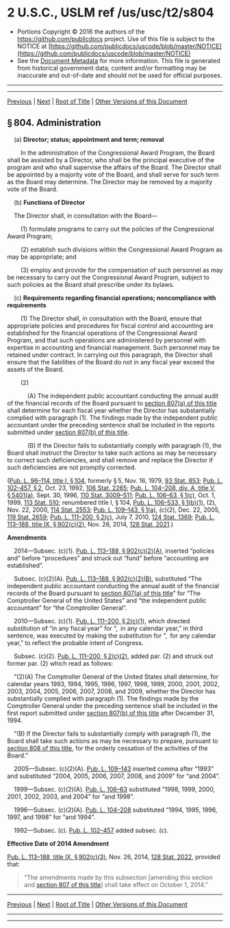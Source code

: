---
---

# 2 U.S.C., USLM ref /us/usc/t2/s804

* Portions Copyright © 2016 the authors of the https://github.com/publicdocs project.
  Use of this file is subject to the NOTICE at [https://github.com/publicdocs/uscode/blob/master/NOTICE](https://github.com/publicdocs/uscode/blob/master/NOTICE)
* See the [Document Metadata](././../../../../..//README.md) for more information.
  This file is generated from historical government data; content and/or formatting may be inaccurate and out-of-date and should not be used for official purposes.

----------
----------

[Previous](./../../../../..//us/usc/t2/ch19/schI/m__us_usc_t2_s803.md) | [Next](./../../../../..//us/usc/t2/ch19/schI/m__us_usc_t2_s805.md) | [Root of Title](./../../../../../) | [Other Versions of this Document](https://publicdocs.github.io/go/links?ns=uslm&ref=%2Fus%2Fusc%2Ft2%2Fs804)

## § 804. Administration

    (a) __Director; status; appointment and term; removal__ 

        In the administration of the Congressional Award Program, the Board shall be assisted by a Director, who shall be the principal executive of the program and who shall supervise the affairs of the Board. The Director shall be appointed by a majority vote of the Board, and shall serve for such term as the Board may determine. The Director may be removed by a majority vote of the Board.

    (b) __Functions of Director__ 

    The Director shall, in consultation with the Board—

        (1) formulate programs to carry out the policies of the Congressional Award Program;

        (2) establish such divisions within the Congressional Award Program as may be appropriate; and

        (3) employ and provide for the compensation of such personnel as may be necessary to carry out the Congressional Award Program, subject to such policies as the Board shall prescribe under its bylaws.

    (c) __Requirements regarding financial operations; noncompliance with requirements__ 

        (1) The Director shall, in consultation with the Board, ensure that appropriate policies and procedures for fiscal control and accounting are established for the financial operations of the Congressional Award Program, and that such operations are administered by personnel with expertise in accounting and financial management. Such personnel may be retained under contract. In carrying out this paragraph, the Director shall ensure that the liabilities of the Board do not in any fiscal year exceed the assets of the Board.

        (2)

            (A) The independent public accountant conducting the annual audit of the financial records of the Board pursuant to [section 807(a) of this title][/us/usc/t2/s807/a] shall determine for each fiscal year whether the Director has substantially complied with paragraph (1). The findings made by the independent public accountant under the preceding sentence shall be included in the reports submitted under [section 807(b) of this title][/us/usc/t2/s807/b].

            (B) If the Director fails to substantially comply with paragraph (1), the Board shall instruct the Director to take such actions as may be necessary to correct such deficiencies, and shall remove and replace the Director if such deficiencies are not promptly corrected.

([Pub. L. 96–114, title I, § 104][/us/pl/96/114/s104], formerly § 5, Nov. 16, 1979, [93 Stat. 853][/us/stat/93/853]; [Pub. L. 102–457, § 2][/us/pl/102/457/s2], Oct. 23, 1992, [106 Stat. 2265][/us/stat/106/2265]; [Pub. L. 104–208, div. A, title V, § 5401(a)][/us/pl/104/208/s5401/a], Sept. 30, 1996, [110 Stat. 3009–511][/us/stat/110/3009-511]; [Pub. L. 106–63, § 1(c)][/us/pl/106/63/s1/c], Oct. 1, 1999, [113 Stat. 510][/us/stat/113/510]; renumbered title I, § 104, [Pub. L. 106–533, § 1(b)(1)][/us/pl/106/533/s1/b/1], (2), Nov. 22, 2000, [114 Stat. 2553][/us/stat/114/2553]; [Pub. L. 109–143, § 1(a)][/us/pl/109/143/s1/a], (c)(2), Dec. 22, 2005, [119 Stat. 2659][/us/stat/119/2659]; [Pub. L. 111–200, § 2(c)][/us/pl/111/200/s2/c], July 7, 2010, [124 Stat. 1369][/us/stat/124/1369]; [Pub. L. 113–188, title IX, § 902(c)(2)][/us/pl/113/188/s902/c/2], Nov. 26, 2014, [128 Stat. 2021][/us/stat/128/2021].)

 __Amendments__ 

    2014—Subsec. (c)(1). [Pub. L. 113–188, § 902(c)(2)(A)][/us/pl/113/188/s902/c/2/A], inserted “policies and” before “procedures” and struck out “fund” before “accounting are established”.

    Subsec. (c)(2)(A). [Pub. L. 113–188, § 902(c)(2)(B)][/us/pl/113/188/s902/c/2/B], substituted “The independent public accountant conducting the annual audit of the financial records of the Board pursuant to [section 807(a) of this title][/us/usc/t2/s807/a]” for “The Comptroller General of the United States” and “the independent public accountant” for “the Comptroller General”.

    2010—Subsec. (c)(1). [Pub. L. 111–200, § 2(c)(1)][/us/pl/111/200/s2/c/1], which directed substitution of “in any fiscal year” for “, in any calendar year,” in third sentence, was executed by making the substitution for “, for any calendar year,” to reflect the probable intent of Congress.

    Subsec. (c)(2). [Pub. L. 111–200, § 2(c)(2)][/us/pl/111/200/s2/c/2], added par. (2) and struck out former par. (2) which read as follows:

    “(2)(A) The Comptroller General of the United States shall determine, for calendar years 1993, 1994, 1995, 1996, 1997, 1998, 1999, 2000, 2001, 2002, 2003, 2004, 2005, 2006, 2007, 2008, and 2009, whether the Director has substantially complied with paragraph (1). The findings made by the Comptroller General under the preceding sentence shall be included in the first report submitted under [section 807(b) of this title][/us/usc/t2/s807/b] after December 31, 1994.

    “(B) If the Director fails to substantially comply with paragraph (1), the Board shall take such actions as may be necessary to prepare, pursuant to [section 808 of this title][/us/usc/t2/s808], for the orderly cessation of the activities of the Board.”

    2005—Subsec. (c)(2)(A). [Pub. L. 109–143][/us/pl/109/143] inserted comma after “1993” and substituted “2004, 2005, 2006, 2007, 2008, and 2009” for “and 2004”.

    1999—Subsec. (c)(2)(A). [Pub. L. 106–63][/us/pl/106/63] substituted “1998, 1999, 2000, 2001, 2002, 2003, and 2004” for “and 1998”.

    1996—Subsec. (c)(2)(A). [Pub. L. 104–208][/us/pl/104/208] substituted “1994, 1995, 1996, 1997, and 1998” for “and 1994”.

    1992—Subsec. (c). [Pub. L. 102–457][/us/pl/102/457] added subsec. (c).

 __Effective Date of 2014 Amendment__ 

[Pub. L. 113–188, title IX, § 902(c)(3)][/us/pl/113/188/s902/c/3], Nov. 26, 2014, [128 Stat. 2022][/us/stat/128/2022], provided that: 

> “The amendments made by this subsection \[amending this section and [section 807 of this title][/us/usc/t2/s807]\] shall take effect on October 1, 2014.”

----------

[Previous](./../../../../..//us/usc/t2/ch19/schI/m__us_usc_t2_s803.md) | [Next](./../../../../..//us/usc/t2/ch19/schI/m__us_usc_t2_s805.md) | [Root of Title](./../../../../../) | [Other Versions of this Document](https://publicdocs.github.io/go/links?ns=uslm&ref=%2Fus%2Fusc%2Ft2%2Fs804)

----------
----------

[/us/usc/t2/s807/a]: https://publicdocs.github.io/go/links?ns=uslm&ref=%2Fus%2Fusc%2Ft2%2Fs807%2Fa
[/us/usc/t2/s807/b]: https://publicdocs.github.io/go/links?ns=uslm&ref=%2Fus%2Fusc%2Ft2%2Fs807%2Fb
[/us/pl/96/114/s104]: https://publicdocs.github.io/go/links?ns=uslm&ref=%2Fus%2Fpl%2F96%2F114%2Fs104
[/us/stat/93/853]: https://publicdocs.github.io/go/links?ns=uslm&ref=%2Fus%2Fstat%2F93%2F853
[/us/pl/102/457/s2]: https://publicdocs.github.io/go/links?ns=uslm&ref=%2Fus%2Fpl%2F102%2F457%2Fs2
[/us/stat/106/2265]: https://publicdocs.github.io/go/links?ns=uslm&ref=%2Fus%2Fstat%2F106%2F2265
[/us/pl/104/208/s5401/a]: https://publicdocs.github.io/go/links?ns=uslm&ref=%2Fus%2Fpl%2F104%2F208%2Fs5401%2Fa
[/us/stat/110/3009-511]: https://publicdocs.github.io/go/links?ns=uslm&ref=%2Fus%2Fstat%2F110%2F3009-511
[/us/pl/106/63/s1/c]: https://publicdocs.github.io/go/links?ns=uslm&ref=%2Fus%2Fpl%2F106%2F63%2Fs1%2Fc
[/us/stat/113/510]: https://publicdocs.github.io/go/links?ns=uslm&ref=%2Fus%2Fstat%2F113%2F510
[/us/pl/106/533/s1/b/1]: https://publicdocs.github.io/go/links?ns=uslm&ref=%2Fus%2Fpl%2F106%2F533%2Fs1%2Fb%2F1
[/us/stat/114/2553]: https://publicdocs.github.io/go/links?ns=uslm&ref=%2Fus%2Fstat%2F114%2F2553
[/us/pl/109/143/s1/a]: https://publicdocs.github.io/go/links?ns=uslm&ref=%2Fus%2Fpl%2F109%2F143%2Fs1%2Fa
[/us/stat/119/2659]: https://publicdocs.github.io/go/links?ns=uslm&ref=%2Fus%2Fstat%2F119%2F2659
[/us/pl/111/200/s2/c]: https://publicdocs.github.io/go/links?ns=uslm&ref=%2Fus%2Fpl%2F111%2F200%2Fs2%2Fc
[/us/stat/124/1369]: https://publicdocs.github.io/go/links?ns=uslm&ref=%2Fus%2Fstat%2F124%2F1369
[/us/pl/113/188/s902/c/2]: https://publicdocs.github.io/go/links?ns=uslm&ref=%2Fus%2Fpl%2F113%2F188%2Fs902%2Fc%2F2
[/us/stat/128/2021]: https://publicdocs.github.io/go/links?ns=uslm&ref=%2Fus%2Fstat%2F128%2F2021
[/us/pl/113/188/s902/c/2/A]: https://publicdocs.github.io/go/links?ns=uslm&ref=%2Fus%2Fpl%2F113%2F188%2Fs902%2Fc%2F2%2FA
[/us/pl/113/188/s902/c/2/B]: https://publicdocs.github.io/go/links?ns=uslm&ref=%2Fus%2Fpl%2F113%2F188%2Fs902%2Fc%2F2%2FB
[/us/usc/t2/s807/a]: https://publicdocs.github.io/go/links?ns=uslm&ref=%2Fus%2Fusc%2Ft2%2Fs807%2Fa
[/us/pl/111/200/s2/c/1]: https://publicdocs.github.io/go/links?ns=uslm&ref=%2Fus%2Fpl%2F111%2F200%2Fs2%2Fc%2F1
[/us/pl/111/200/s2/c/2]: https://publicdocs.github.io/go/links?ns=uslm&ref=%2Fus%2Fpl%2F111%2F200%2Fs2%2Fc%2F2
[/us/usc/t2/s807/b]: https://publicdocs.github.io/go/links?ns=uslm&ref=%2Fus%2Fusc%2Ft2%2Fs807%2Fb
[/us/usc/t2/s808]: https://publicdocs.github.io/go/links?ns=uslm&ref=%2Fus%2Fusc%2Ft2%2Fs808
[/us/pl/109/143]: https://publicdocs.github.io/go/links?ns=uslm&ref=%2Fus%2Fpl%2F109%2F143
[/us/pl/106/63]: https://publicdocs.github.io/go/links?ns=uslm&ref=%2Fus%2Fpl%2F106%2F63
[/us/pl/104/208]: https://publicdocs.github.io/go/links?ns=uslm&ref=%2Fus%2Fpl%2F104%2F208
[/us/pl/102/457]: https://publicdocs.github.io/go/links?ns=uslm&ref=%2Fus%2Fpl%2F102%2F457
[/us/pl/113/188/s902/c/3]: https://publicdocs.github.io/go/links?ns=uslm&ref=%2Fus%2Fpl%2F113%2F188%2Fs902%2Fc%2F3
[/us/stat/128/2022]: https://publicdocs.github.io/go/links?ns=uslm&ref=%2Fus%2Fstat%2F128%2F2022
[/us/usc/t2/s807]: https://publicdocs.github.io/go/links?ns=uslm&ref=%2Fus%2Fusc%2Ft2%2Fs807


